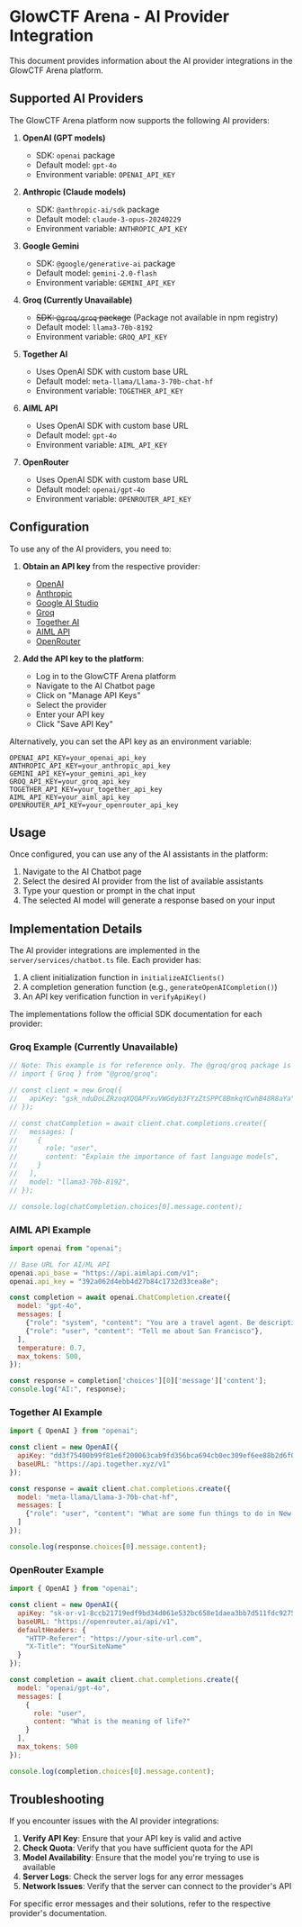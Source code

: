 # GlowCTF Arena - AI Provider Integration

This document provides information about the AI provider integrations in the GlowCTF Arena platform.

## Supported AI Providers

The GlowCTF Arena platform now supports the following AI providers:

1. **OpenAI (GPT models)**
   - SDK: `openai` package
   - Default model: `gpt-4o`
   - Environment variable: `OPENAI_API_KEY`

2. **Anthropic (Claude models)**
   - SDK: `@anthropic-ai/sdk` package
   - Default model: `claude-3-opus-20240229`
   - Environment variable: `ANTHROPIC_API_KEY`

3. **Google Gemini**
   - SDK: `@google/generative-ai` package
   - Default model: `gemini-2.0-flash`
   - Environment variable: `GEMINI_API_KEY`

4. **Groq (Currently Unavailable)**
   - ~~SDK: `@groq/groq` package~~ (Package not available in npm registry)
   - Default model: `llama3-70b-8192`
   - Environment variable: `GROQ_API_KEY`

5. **Together AI**
   - Uses OpenAI SDK with custom base URL
   - Default model: `meta-llama/Llama-3-70b-chat-hf`
   - Environment variable: `TOGETHER_API_KEY`

6. **AIML API**
   - Uses OpenAI SDK with custom base URL
   - Default model: `gpt-4o`
   - Environment variable: `AIML_API_KEY`

7. **OpenRouter**
   - Uses OpenAI SDK with custom base URL
   - Default model: `openai/gpt-4o`
   - Environment variable: `OPENROUTER_API_KEY`

## Configuration

To use any of the AI providers, you need to:

1. **Obtain an API key** from the respective provider:
   - [OpenAI](https://platform.openai.com/)
   - [Anthropic](https://console.anthropic.com/)
   - [Google AI Studio](https://makersuite.google.com/)
   - [Groq](https://console.groq.com/)
   - [Together AI](https://www.together.ai/)
   - [AIML API](https://aimlapi.com/)
   - [OpenRouter](https://openrouter.ai/)

2. **Add the API key to the platform**:
   - Log in to the GlowCTF Arena platform
   - Navigate to the AI Chatbot page
   - Click on "Manage API Keys"
   - Select the provider
   - Enter your API key
   - Click "Save API Key"

Alternatively, you can set the API key as an environment variable:

```
OPENAI_API_KEY=your_openai_api_key
ANTHROPIC_API_KEY=your_anthropic_api_key
GEMINI_API_KEY=your_gemini_api_key
GROQ_API_KEY=your_groq_api_key
TOGETHER_API_KEY=your_together_api_key
AIML_API_KEY=your_aiml_api_key
OPENROUTER_API_KEY=your_openrouter_api_key
```

## Usage

Once configured, you can use any of the AI assistants in the platform:

1. Navigate to the AI Chatbot page
2. Select the desired AI provider from the list of available assistants
3. Type your question or prompt in the chat input
4. The selected AI model will generate a response based on your input

## Implementation Details

The AI provider integrations are implemented in the `server/services/chatbot.ts` file. Each provider has:

1. A client initialization function in `initializeAIClients()`
2. A completion generation function (e.g., `generateOpenAICompletion()`)
3. An API key verification function in `verifyApiKey()`

The implementations follow the official SDK documentation for each provider:

### Groq Example (Currently Unavailable)

```javascript
// Note: This example is for reference only. The @groq/groq package is currently unavailable.
// import { Groq } from "@groq/groq";

// const client = new Groq({
//   apiKey: "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",
// });

// const chatCompletion = await client.chat.completions.create({
//   messages: [
//     {
//       role: "user",
//       content: "Explain the importance of fast language models",
//     }
//   ],
//   model: "llama3-70b-8192",
// });

// console.log(chatCompletion.choices[0].message.content);
```

### AIML API Example

```javascript
import openai from "openai";

// Base URL for AI/ML API
openai.api_base = "https://api.aimlapi.com/v1";
openai.api_key = "392a062d4ebb4d27b84c1732d33cea8e";

const completion = await openai.ChatCompletion.create({
  model: "gpt-4o",
  messages: [
    {"role": "system", "content": "You are a travel agent. Be descriptive and helpful."},
    {"role": "user", "content": "Tell me about San Francisco"},
  ],
  temperature: 0.7,
  max_tokens: 500,
});

const response = completion['choices'][0]['message']['content'];
console.log("AI:", response);
```

### Together AI Example

```javascript
import { OpenAI } from "openai";

const client = new OpenAI({
  apiKey: "dd3f75400b99f81e6f200063cab9fd356bca694cb0ec309ef6ee88b2d6f05c84",
  baseURL: "https://api.together.xyz/v1"
});

const response = await client.chat.completions.create({
  model: "meta-llama/Llama-3-70b-chat-hf",
  messages: [
    {"role": "user", "content": "What are some fun things to do in New York?"}
  ]
});

console.log(response.choices[0].message.content);
```

### OpenRouter Example

```javascript
import { OpenAI } from "openai";

const client = new OpenAI({
  apiKey: "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",
  baseURL: "https://openrouter.ai/api/v1",
  defaultHeaders: {
    "HTTP-Referer": "https://your-site-url.com",
    "X-Title": "YourSiteName"
  }
});

const completion = await client.chat.completions.create({
  model: "openai/gpt-4o",
  messages: [
    {
      role: "user",
      content: "What is the meaning of life?"
    }
  ],
  max_tokens: 500
});

console.log(completion.choices[0].message.content);
```

## Troubleshooting

If you encounter issues with the AI provider integrations:

1. **Verify API Key**: Ensure that your API key is valid and active
2. **Check Quota**: Verify that you have sufficient quota for the API
3. **Model Availability**: Ensure that the model you're trying to use is available
4. **Server Logs**: Check the server logs for any error messages
5. **Network Issues**: Verify that the server can connect to the provider's API

For specific error messages and their solutions, refer to the respective provider's documentation.